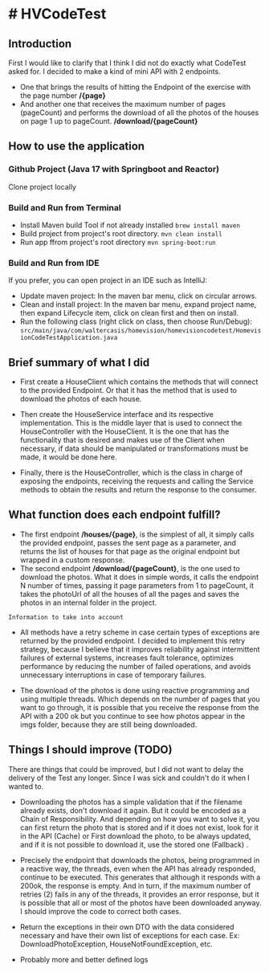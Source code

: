 # # HVCodeTest
## Introduction


First I would like to clarify that I think I did not do exactly what CodeTest asked for. I decided to make a kind of mini API with 2 endpoints.

 - One that brings the results of hitting the Endpoint of the exercise with the page number **/{page}**
 - And another one that receives the maximum number of pages (pageCount) and performs the download of all the photos of the houses on page 1 up to pageCount. **/download/{pageCount}**

## How to use the application

### Github Project (Java 17 with Springboot and Reactor)

Clone project locally

### Build and Run from Terminal

- Install Maven build Tool if not already installed
  ```brew install maven```
- Build project from project's root directory.
  ```mvn clean install```
- Run app ffrom project's root directory
  ```mvn spring-boot:run```


### Build and Run from IDE  

If you prefer, you can open project in an IDE such as IntelliJ:

- Update maven project: In the maven bar menu, click on circular arrows.
- Clean and install project: In the maven bar menu, expand project name, then expand Lifecycle item, click on clean first and then on install.
- Run the following class (right click on class, then choose Run/Debug): ```src/main/java/com/waltercasis/homevision/homevisioncodetest/HomevisionCodeTestApplication.java```

## Brief summary of what I did

- First create a HouseClient which contains the methods that will connect to the provided Endpoint. Or that it has the method that is used to download the photos of each house.

- Then create the HouseService interface and its respective implementation. This is the middle layer that is used to connect the HouseController with the HouseClient. It is the one that has the functionality that is desired and makes use of the Client when necessary, if data should be manipulated or transformations must be made, it would be done here.

- Finally, there is the HouseController, which is the class in charge of exposing the endpoints, receiving the requests and calling the Service methods to obtain the results and return the response to the consumer.

## What function does each endpoint fulfill?

- The first endpoint **/houses/{page}**, is the simplest of all, it simply calls the provided endpoint, passes the sent page as a parameter, and returns the list of houses for that page as the original endpoint but wrapped in a custom response.
- The second endpoint **/download/{pageCount}**, is the one used to download the photos. What it does in simple words, it calls the endpoint N number of times, passing it page parameters from 1 to pageCount, it takes the photoUrl of all the houses of all the pages and saves the photos in an internal folder in the project.

`Information to take into account`

- All methods have a retry scheme in case certain types of exceptions are returned by the provided endpoint. I decided to implement this retry strategy, because I believe that it improves reliability against intermittent failures of external systems, increases fault tolerance, optimizes performance by reducing the number of failed operations, and avoids unnecessary interruptions in case of temporary failures.

- The download of the photos is done using reactive programming and using multiple threads. Which depends on the number of pages that you want to go through, it is possible that you receive the response from the API with a 200 ok but you continue to see how photos appear in the imgs folder, because they are still being downloaded.

## Things I should improve (TODO)

There are things that could be improved, but I did not want to delay the delivery of the Test any longer. Since I was sick and couldn't do it when I wanted to.

 - Downloading the photos has a simple validation that if the filename already exists, don't download it again. But it could be encoded as a Chain of Responsibility. And depending on how you want to solve it, you can first return the photo that is stored and if it does not exist, look for it in the API (Cache) or First download the photo, to be always updated, and if it is not possible to download it, use the stored one (Fallback) .

- Precisely the endpoint that downloads the photos, being programmed in a reactive way, the threads, even when the API has already responded, continue to be executed. This generates that although it responds with a 200ok, the response is empty. And in turn, if the maximum number of retries (2) fails in any of the threads, it provides an error response, but it is possible that all or most of the photos have been downloaded anyway. I should improve the code to correct both cases.

- Return the exceptions in their own DTO with the data considered necessary and have their own list of exceptions for each case. Ex: DownloadPhotoException, HouseNotFoundException, etc.

- Probably more and better defined logs

